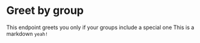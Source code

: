 # Greet by group

This endpoint greets you only if your groups include a special one
This is a markdown `yeah!`
